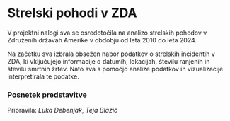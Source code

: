 # Strelski pohodi v ZDA

V projektni nalogi sva se osredotočila na analizo strelskih pohodov v Združenih državah Amerike v obdobju od leta 2010 do leta 2024. 

Na začetku sva izbrala obsežen nabor podatkov o strelskih incidentih v ZDA, 
ki vključujejo informacije o datumih, lokacijah, številu ranjenih in številu smrtnih žrtev. Nato sva s pomočjo analize podatkov in vizualizacije interpretirala te podatke.

### Posnetek predstavitve


Pripravila: *Luka Debenjak*, *Teja Blažič*
